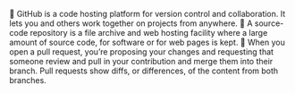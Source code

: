 	 GitHub is a code hosting platform for version control and collaboration. It lets you and others work together on projects from anywhere.
	A source-code repository is a file archive and web hosting facility where a large amount of source code, for software or for web pages is kept.
	When you open a pull request, you’re proposing your changes and requesting that someone review and pull in your contribution and merge them into their branch. Pull requests show diffs, or differences, of the content from both branches.
